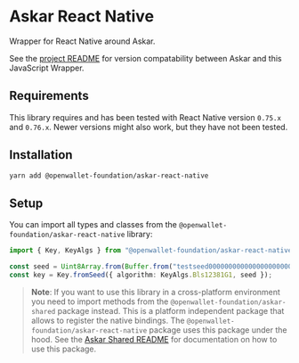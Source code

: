 # Askar React Native

Wrapper for React Native around Askar.

See the [project README](https://github.com/openwallet-foundation/askar-wrapper-javascript) for version compatability between Askar and this JavaScript Wrapper.

## Requirements

This library requires and has been tested with React Native version `0.75.x` and `0.76.x`. Newer versions might also work, but they have not been tested.

## Installation

```sh
yarn add @openwallet-foundation/askar-react-native
```

## Setup

You can import all types and classes from the `@openwallet-foundation/askar-react-native` library:

```typescript
import { Key, KeyAlgs } from "@openwallet-foundation/askar-react-native";

const seed = Uint8Array.from(Buffer.from("testseed000000000000000000000001"));
const key = Key.fromSeed({ algorithm: KeyAlgs.Bls12381G1, seed });
```

> **Note**: If you want to use this library in a cross-platform environment you need to import methods from the `@openwallet-foundation/askar-shared` package instead. This is a platform independent package that allows to register the native bindings. The `@openwallet-foundation/askar-react-native` package uses this package under the hood. See the [Askar Shared README](https://github.com/openwallet-foundation/askar-wrapper-javascript/tree/main/packages/askar-shared/README.md) for documentation on how to use this package.
